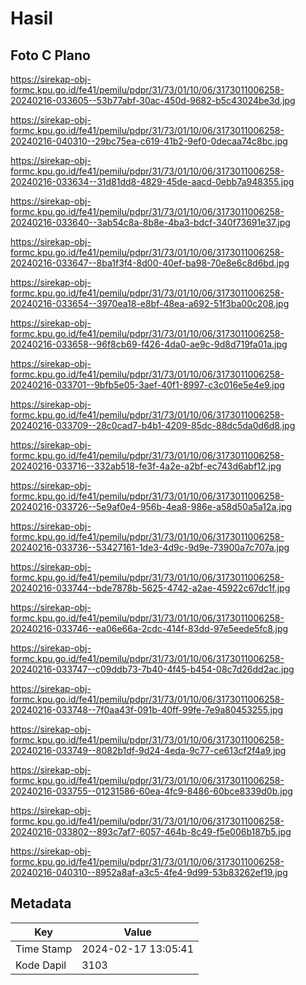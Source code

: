# Hasil

## Foto C Plano

https://sirekap-obj-formc.kpu.go.id/fe41/pemilu/pdpr/31/73/01/10/06/3173011006258-20240216-033605--53b77abf-30ac-450d-9682-b5c43024be3d.jpg

https://sirekap-obj-formc.kpu.go.id/fe41/pemilu/pdpr/31/73/01/10/06/3173011006258-20240216-040310--29bc75ea-c619-41b2-9ef0-0decaa74c8bc.jpg

https://sirekap-obj-formc.kpu.go.id/fe41/pemilu/pdpr/31/73/01/10/06/3173011006258-20240216-033634--31d81dd8-4829-45de-aacd-0ebb7a948355.jpg

https://sirekap-obj-formc.kpu.go.id/fe41/pemilu/pdpr/31/73/01/10/06/3173011006258-20240216-033640--3ab54c8a-8b8e-4ba3-bdcf-340f73691e37.jpg

https://sirekap-obj-formc.kpu.go.id/fe41/pemilu/pdpr/31/73/01/10/06/3173011006258-20240216-033647--8ba1f3f4-8d00-40ef-ba98-70e8e6c8d6bd.jpg

https://sirekap-obj-formc.kpu.go.id/fe41/pemilu/pdpr/31/73/01/10/06/3173011006258-20240216-033654--3970ea18-e8bf-48ea-a692-51f3ba00c208.jpg

https://sirekap-obj-formc.kpu.go.id/fe41/pemilu/pdpr/31/73/01/10/06/3173011006258-20240216-033658--96f8cb69-f426-4da0-ae9c-9d8d719fa01a.jpg

https://sirekap-obj-formc.kpu.go.id/fe41/pemilu/pdpr/31/73/01/10/06/3173011006258-20240216-033701--9bfb5e05-3aef-40f1-8997-c3c016e5e4e9.jpg

https://sirekap-obj-formc.kpu.go.id/fe41/pemilu/pdpr/31/73/01/10/06/3173011006258-20240216-033709--28c0cad7-b4b1-4209-85dc-88dc5da0d6d8.jpg

https://sirekap-obj-formc.kpu.go.id/fe41/pemilu/pdpr/31/73/01/10/06/3173011006258-20240216-033716--332ab518-fe3f-4a2e-a2bf-ec743d6abf12.jpg

https://sirekap-obj-formc.kpu.go.id/fe41/pemilu/pdpr/31/73/01/10/06/3173011006258-20240216-033726--5e9af0e4-956b-4ea8-986e-a58d50a5a12a.jpg

https://sirekap-obj-formc.kpu.go.id/fe41/pemilu/pdpr/31/73/01/10/06/3173011006258-20240216-033736--53427161-1de3-4d9c-9d9e-73900a7c707a.jpg

https://sirekap-obj-formc.kpu.go.id/fe41/pemilu/pdpr/31/73/01/10/06/3173011006258-20240216-033744--bde7878b-5625-4742-a2ae-45922c67dc1f.jpg

https://sirekap-obj-formc.kpu.go.id/fe41/pemilu/pdpr/31/73/01/10/06/3173011006258-20240216-033746--ea06e66a-2cdc-414f-83dd-97e5eede5fc8.jpg

https://sirekap-obj-formc.kpu.go.id/fe41/pemilu/pdpr/31/73/01/10/06/3173011006258-20240216-033747--c09ddb73-7b40-4f45-b454-08c7d26dd2ac.jpg

https://sirekap-obj-formc.kpu.go.id/fe41/pemilu/pdpr/31/73/01/10/06/3173011006258-20240216-033748--7f0aa43f-091b-40ff-99fe-7e9a80453255.jpg

https://sirekap-obj-formc.kpu.go.id/fe41/pemilu/pdpr/31/73/01/10/06/3173011006258-20240216-033749--8082b1df-9d24-4eda-9c77-ce613cf2f4a9.jpg

https://sirekap-obj-formc.kpu.go.id/fe41/pemilu/pdpr/31/73/01/10/06/3173011006258-20240216-033755--01231586-60ea-4fc9-8486-60bce8339d0b.jpg

https://sirekap-obj-formc.kpu.go.id/fe41/pemilu/pdpr/31/73/01/10/06/3173011006258-20240216-033802--893c7af7-6057-464b-8c49-f5e006b187b5.jpg

https://sirekap-obj-formc.kpu.go.id/fe41/pemilu/pdpr/31/73/01/10/06/3173011006258-20240216-040310--8952a8af-a3c5-4fe4-9d99-53b83262ef19.jpg


## Metadata

| Key        | Value               |
| ---------- | ------------------- |
| Time Stamp | 2024-02-17 13:05:41 |
| Kode Dapil | 3103                |



